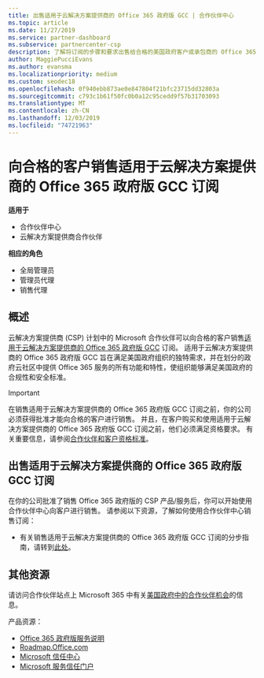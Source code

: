 ```yaml
---
title: 出售适用于云解决方案提供商的 Office 365 政府版 GCC | 合作伙伴中心
ms.topic: article
ms.date: 11/27/2019
ms.service: partner-dashboard
ms.subservice: partnercenter-csp
description: 了解将订阅的步骤和要求出售给合格的美国政府客户或承包商的 Office 365 政府版 GCC for CSP。
author: MaggiePucciEvans
ms.author: evansma
ms.localizationpriority: medium
ms.custom: seodec18
ms.openlocfilehash: 0f940ebb873ae0e847804f21bfc23715dd32803a
ms.sourcegitcommit: c793c1b61f50fc0b0a12c95cedd9f57b31703093
ms.translationtype: MT
ms.contentlocale: zh-CN
ms.lasthandoff: 12/03/2019
ms.locfileid: "74721963"
---
```

# <a name="sell-office-365-government-gcc-for-csp-subscriptions-to-qualified-customers"></a>向合格的客户销售适用于云解决方案提供商的 Office 365 政府版 GCC 订阅

**适用于**

-  合作伙伴中心
-  云解决方案提供商合作伙伴

**相应的角色**

- 全局管理员
- 管理员代理
- 销售代理

## <a name="overview"></a>概述

云解决方案提供商 (CSP) 计划中的 Microsoft 合作伙伴可以向合格的客户销售[适用于云解决方案提供商的 Office 365 政府版 GCC](https://www.microsoft.com/microsoft-365/partners/governmentforCSP) 订阅。 适用于云解决方案提供商的 Office 365 政府版 GCC 旨在满足美国政府组织的独特需求，并在划分的政府云社区中提供 Office 365 服务的所有功能和特性，使组织能够满足美国政府的合规性和安全标准。 

>[!IMPORTANT] 
>在销售适用于云解决方案提供商的 Office 365 政府版 GCC 订阅之前，你的公司必须获得批准才能向合格的客户进行销售。 并且，在客户购买和使用适用于云解决方案提供商的 Office 365 政府版 GCC 订阅之前，他们必须满足资格要求。 有关重要信息，请参阅[合作伙伴和客户资格标准](csp-gcc-validate.md)。


## <a name="sell-office-365-government-gcc-for-csp-subscriptions"></a>出售适用于云解决方案提供商的 Office 365 政府版 GCC 订阅

在你的公司批准了销售 Office 365 政府版的 CSP 产品/服务后，你可以开始使用合作伙伴中心向客户进行销售。 请参阅以下资源，了解如何使用合作伙伴中心销售订阅： 

-   有关销售适用于云解决方案提供商的 Office 365 政府版 GCC 订阅的分步指南，请转到[此处](https://go.microsoft.com/fwlink/?linkid=2007323)。  


## <a name="additional-resources"></a>其他资源

请访问合作伙伴站点上 Microsoft 365 中有关[美国政府中的合作伙伴机会](https://www.microsoft.com/microsoft-365/partners/governmentforCSP)的信息。

产品资源：

- [Office 365 政府版服务说明](https://technet.microsoft.com/library/mt774581.aspx)
- [Roadmap.Office.com](https://products.office.com/business/office-365-roadmap)
- [Microsoft 信任中心](https://www.microsoft.com/TrustCenter/)
- [Microsoft 服务信任门户](https://aka.ms/STP)

